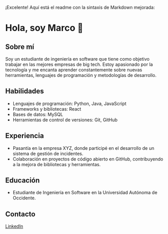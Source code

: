 ¡Excelente! Aquí está el readme con la sintaxis de Markdown mejorada:

# Hola, soy Marco 👋

## Sobre mí
Soy un estudiante de ingeniería en software que tiene como objetivo trabajar en las mejores empresas de big tech. Estoy apasionado por la tecnología y me encanta aprender constantemente sobre nuevas herramientas, lenguajes de programación y metodologías de desarrollo.

## Habilidades
- Lenguajes de programación: Python, Java, JavaScript
- Frameworks y bibliotecas: React
- Bases de datos: MySQL
- Herramientas de control de versiones: Git, GitHub

## Experiencia
- Pasantía en la empresa XYZ, donde participé en el desarrollo de un sistema de gestión de incidentes.
- Colaboración en proyectos de código abierto en GitHub, contribuyendo a la mejora de bibliotecas y herramientas.

## Educación
- Estudiante de Ingeniería en Software en la Universidad Autónoma de Occidente.

## Contacto
[LinkedIn](https://www.linkedin.com/in/marco-vinicio-palazuelos-leon)

<!--
**PGPLAYER15/PGPLAYER15** is a ✨ _special_ ✨ repository because its `README.md` (this file) appears on your GitHub profile.
}


Here are some ideas to get you started:

- 🔭 I’m currently working on ...
- 🌱 I’m currently learning ...
- 👯 I’m looking to collaborate on ...
- 🤔 I’m looking for help with ...
- 💬 Ask me about ...
- 📫 How to reach me: ...
- 😄 Pronouns: ...
- ⚡ Fun fact: ...
-->
